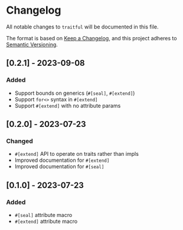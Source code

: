 # Changelog
All notable changes to `traitful` will be documented in this file.

The format is based on [Keep a Changelog], and this project adheres to
[Semantic Versioning].

## [0.2.1] - 2023-09-08
### Added
 - Support bounds on generics (`#[seal]`, `#[extend]`)
 - Support `for<>` syntax in `#[extend]`
 - Support `#[extend]` with no attribute params

## [0.2.0] - 2023-07-23
### Changed
 - `#[extend]` API to operate on traits rather than impls
 - Improved documentation for `#[extend]`
 - Improved documentation for `#[seal]`

## [0.1.0] - 2023-07-23
### Added
 - `#[seal]` attribute macro
 - `#[extend]` attribute macro

[Keep a Changelog]: https://keepachangelog.com/en/1.0.0/
[Semantic Versioning]: https://github.com/AldaronLau/semver/blob/stable/README.md
